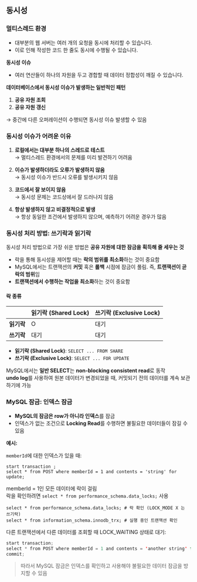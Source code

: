 ## 동시성

### 멀티스레드 환경

- 대부분의 웹 서버는 여러 개의 요청을 동시에 처리할 수 있습니다.
- 이로 인해 작성한 코드 한 줄도 동시에 수행될 수 있습니다.

**동시성 이슈**
- 여러 연산들이 하나의 자원을 두고 경합할 때 데이터 정합성이 깨질 수 있습니다.

**데이터베이스에서 동시성 이슈가 발생하는 일반적인 패턴**
1. **공유 자원 조회**
2. **공유 자원 갱신**

→ 중간에 다른 오퍼레이션이 수행되면 동시성 이슈 발생할 수 있음

### 동시성 이슈가 어려운 이유
1. **로컬에서는 대부분 하나의 스레드로 테스트**  
   → 멀티스레드 환경에서의 문제를 미리 발견하기 어려움

2. **이슈가 발생하더라도 오류가 발생하지 않음**  
   → 동시성 이슈가 반드시 오류를 발생시키지 않음

3. **코드에서 잘 보이지 않음**  
   → 동시성 문제는 코드상에서 잘 드러나지 않음

4. **항상 발생하지 않고 비결정적으로 발생**  
   → 항상 동일한 조건에서 발생하지 않으며, 예측하기 어려운 경우가 많음

### 동시성 처리 방법: 쓰기락과 읽기락

동시성 처리 방법으로 가장 쉬운 방법은 **공유 자원에 대한 잠금을 획득해 줄 세우는 것**

- 락을 통해 동시성을 제어할 때는 **락의 범위를 최소화**하는 것이 중요함
- MySQL에서는 트랜잭션의 **커밋** 혹은 **롤백** 시점에 잠금이 풀림. 즉, **트랜잭션이 곧 락의 범위**임
- **트랜잭션에서 수행하는 작업을 최소화**하는 것이 중요함

#### 락 종류
|                      | 읽기락 (Shared Lock) | 쓰기락 (Exclusive Lock) |
|----------------------|----------------------|-------------------------|
| **읽기락**            | O                    | 대기                    |
| **쓰기락**            | 대기                 | 대기                    |

- **읽기락 (Shared Lock)**: `SELECT ... FROM SHARE`
- **쓰기락 (Exclusive Lock)**: `SELECT ... FOR UPDATE`

MySQL에서는 **일반 SELECT**는 **non-blocking consistent read**로 동작 <br/>
**undo log**를 사용하여 원본 데이터가 변경되었을 때, 커밋되기 전의 데이터를 계속 보관하기에 가능

### MySQL 잠금: 인덱스 잠금

- **MySQL의 잠금은 row가 아니라 인덱스**를 잠금
- 인덱스가 없는 조건으로 **Locking Read**를 수행하면 불필요한 데이터들이 잠길 수 있음

**예시:**

`memberId`에 대한 인덱스가 있을 때:

```mysql
start transaction ;
select * from POST where memberId = 1 and contents = 'string' for update;
```
memberId = 1인 모든 데이터에 락이 걸림 <br/>
락을 확인하려면 `select * from performance_schema.data_locks;` 사용 <br/>

```mysql
select * from performance_schema.data_locks; # 락 확인 (LOCK_MODE X 는 쓰기락)
select * from information_schema.innodb_trx; # 실행 중인 트랜잭션 확인
```

다른 트랜잭션에서 다른 데이터를 조회할 때 LOCK_WAITING 상태로 대기:
```java
start transaction;
select * from POST where memberId = 1 and contents = 'another string' for update;
commit;
```

> 따라서 MySQL 잠금은 인덱스를 확인하고 사용해야 불필요한 데이터 잠금을 방지할 수 있음

